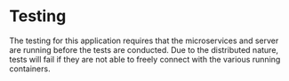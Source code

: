 # Testing

The testing for this application requires that the microservices and server are running before the tests
are conducted. Due to the distributed nature, tests will fail if they are not able to freely connect with
the various running containers.